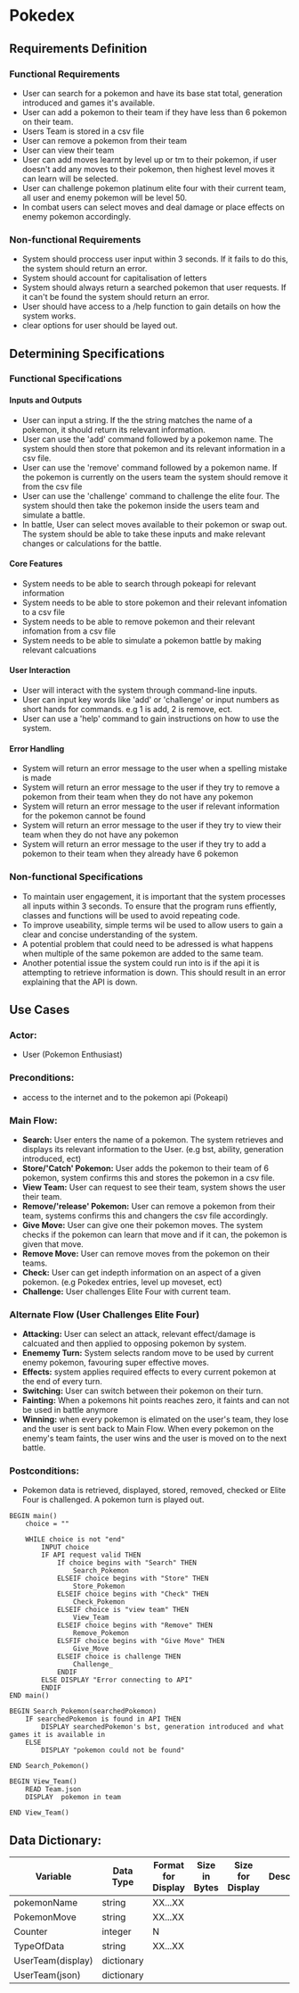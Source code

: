 # Pokedex
## Requirements Definition
### Functional Requirements
* User can search for a pokemon and have its base stat total, generation introduced and games it's available.
* User can add a pokemon to their team if they have less than 6 pokemon on their team.
* Users Team is stored in a csv file
* User can remove a pokemon from their team
* User can view their team
* User can add moves learnt by level up or tm to their pokemon, if user doesn't add any moves to their pokemon, then highest level moves it can learn will be selected.
* User can challenge pokemon platinum elite four with their current team, all user and enemy pokemon will be level 50.
* In combat users can select moves and deal damage or place effects on enemy pokemon accordingly.

### Non-functional Requirements
* System should proccess user input within 3 seconds. If it fails to do this, the system should return an error.
* System should account for capitalisation of letters
* System should always return a searched pokemon that user requests. If it can't be found the system should return an error.
* User should have access to a /help function to gain details on how the system works.
* clear options for user should be layed out.

## Determining Specifications

### Functional Specifications
#### __Inputs and Outputs__
* User can input a string. If the the string matches the name of a pokemon, it should return its relevant information.
* User can use the 'add' command followed by a pokemon name. The system should then store that pokemon and its relevant information in a csv file.
* User can use the 'remove' command followed by a pokemon name. If the pokemon is currently on the users team the system should remove it from the csv file
* User can use the 'challenge' command to challenge the elite four. The system should then take the pokemon inside the users team and simulate a battle.
* In battle, User can select moves available to their pokemon or swap out. The system should be able to take these inputs and make relevant changes or calculations for the battle.

#### __Core Features__
* System needs to be able to search through pokeapi for relevant information
* System needs to be able to store pokemon and their relevant infomation to a csv file
* System needs to be able to remove pokemon and their relevant infomation from a csv file
* System needs to be able to simulate a pokemon battle by making relevant calcuations

#### __User Interaction__
* User will interact with the system through command-line inputs.
* User can input key words like 'add' or 'challenge' or input numbers as short hands for commands. e.g 1 is add, 2 is remove, ect.
* User can use a 'help' command to gain instructions on how to use the system.

#### __Error Handling__
* System will return an error message to the user when a spelling mistake is made
* System will return an error message to the user if they try to remove a pokemon from their team when they do not have any pokemon
* System will return an error message to the user if relevant information for the pokemon cannot be found
* System will return an error message to the user if they try to view their team when they do not have any pokemon
* System will return an error message to the user if they try to add a pokemon to their team when they already have 6 pokemon

### Non-functional Specifications
* To maintain user engagement, it is important that the system processes all inputs within 3 seconds. To ensure that the program runs effiently, classes and functions will be used to avoid repeating code.
* To improve useability, simple terms wil be used to allow users to gain a clear and concise understanding of the system.
* A potential problem that could need to be adressed is what happens when multiple of the same pokemon are added to the same team.
* Another potential issue the system could run into is if the api it is attempting to retrieve information is down. This should result in an error explaining that the API is down.

## Use Cases
### Actor:
- User (Pokemon Enthusiast)
### Preconditions: 
- access to the internet and to the pokemon api (Pokeapi)
### Main Flow:
- __Search:__ User enters the name of a pokemon. The system retrieves and displays its relevant information to the User. (e.g bst, ability, generation introduced, ect)
- __Store/'Catch' Pokemon:__ User adds the pokemon to their team of 6 pokemon, system confirms this and stores the pokemon in a csv file.
- __View Team:__ User can request to see their team, system shows the user their team.
- __Remove/'release' Pokemon:__ User can remove a pokemon from their team, systems confirms this and changers the csv file accordingly.
- __Give Move:__ User can give one their pokemon moves. The system checks if the pokemon can learn that move and if it can, the pokemon is given that move.
- __Remove Move:__ User can remove moves from the pokemon on their teams.
- __Check:__ User can get indepth information on an aspect of a given pokemon. (e.g Pokedex entries, level up moveset, ect)
- __Challenge:__ User challenges Elite Four with current team.

### Alternate Flow (User Challenges Elite Four)
- __Attacking:__ User can select an attack, relevant effect/damage is calcuated and then  applied to opposing pokemon by system.
- __Enememy Turn:__ System selects random move to be used by current enemy pokemon, favouring super effective moves.
- __Effects:__ system applies required effects to every current pokemon at the end of every turn.
- __Switching:__ User can switch between their pokemon on their turn.
- __Fainting:__ When a pokemons hit points reaches zero, it faints and can not be used in battle anymore
- __Winning:__ when every pokemon is elimated on the user's team, they lose and the user is sent back to Main Flow. When every pokemon on the enemy's team faints, the user wins and the user is moved on to the next battle.

### Postconditions:
- Pokemon data is retrieved, displayed, stored, removed, checked or Elite Four is challenged. A pokemon turn is played out.
```
BEGIN main()
    choice = ""

    WHILE choice is not "end"
        INPUT choice
        IF API request valid THEN
            If choice begins with "Search" THEN
                Search_Pokemon
            ELSEIF choice begins with "Store" THEN
                Store_Pokemon 
            ELSEIF choice begins with "Check" THEN
                Check_Pokemon
            ELSEIF choice is "view team" THEN
                View_Team
            ELSEIF choice begins with "Remove" THEN
                Remove_Pokemon
            ELSFIF choice begins with "Give Move" THEN
                Give_Move
            ELSEIF choice is challenge THEN
                Challenge_  
            ENDIF
        ELSE DISPLAY "Error connecting to API"
        ENDIF
END main()

BEGIN Search_Pokemon(searchedPokemon)
    IF searchedPokemon is found in API THEN
        DISPLAY searchedPokemon's bst, generation introduced and what games it is available in
    ELSE
        DISPLAY "pokemon could not be found"        

END Search_Pokemon()

BEGIN View_Team()
    READ Team.json
    DISPLAY  pokemon in team

END View_Team()
```
## Data Dictionary:
|Variable|Data Type|Format for Display|Size in Bytes|Size for Display|Description|Example|Validation|
|---|---|---|---|---|---|---|---|
|pokemonName|string|XX...XX||||||
|PokemonMove|string|XX...XX||||||
|Counter|integer|N||||||
|TypeOfData|string|XX...XX||||||
|UserTeam(display)|dictionary|||||||
|UserTeam(json)|dictionary|||||||